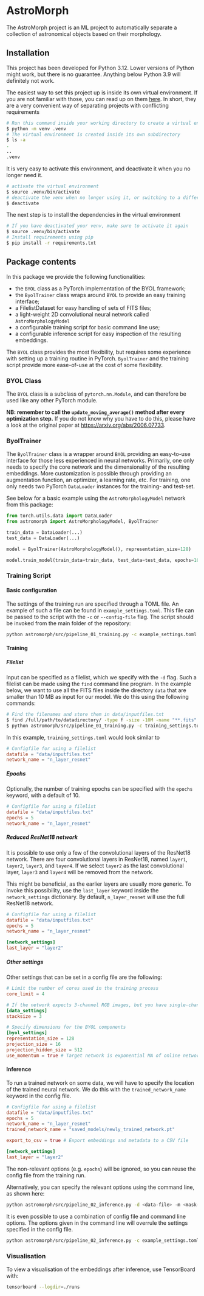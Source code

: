 # AstroMorph

The AstroMorph project is an ML project to automatically separate a collection of astronomical objects based on their morphology.

## Installation

This project has been developed for Python 3.12.
Lower versions of Python might work, but there is no guarantee.
Anything below Python 3.9 will definitely not work.

The easiest way to set this project up is inside its own virtual environment.
If you are not familiar with those, you can read up on them [here](https://docs.python.org/3/library/venv.html).
In short, they are a very convenient way of separating projects with conflicting
requirements

```bash
# Run this command inside your working directory to create a virtual environment
$ python -m venv .venv
# The virtual environment is created inside its own subdirectory
$ ls -a
.
..
.venv
```

It is very easy to activate this environment, and deactivate it when you no longer need it.

```bash
# activate the virtual environment
$ source .venv/bin/activate
# deactivate the venv when no longer using it, or switching to a different project
$ deactivate
```

The next step is to install the dependencies in the virtual environment

```bash
# If you have deactivated your venv, make sure to activate it again
$ source .venv/bin/activate
# Install requirements using pip
$ pip install -r requirements.txt
```

## Package contents

In this package we provide the following functionalities:

- the `BYOL` class as a PyTorch implementation of the BYOL framework;
- the `ByolTrainer` class wraps around `BYOL` to provide an easy training interface;
- a FilelistDataset for easy handling of sets of FITS files;
- a light-weight 2D convolutional neural network called `AstroMorphologyModel`
- a configurable training script for basic command line use;
- a configurable inference script for easy inspection of the resulting embeddings.

The `BYOL` class provides the most flexibility, but requires some experience with setting up a training routine in PyTorch.
`ByolTrainer` and the training script provide more ease-of-use at the cost of some flexibility.

### BYOL Class

The `BYOL` class is a subclass of `pytorch.nn.Module`, and can therefore be used like any other PyTorch module.

**NB: remember to call the `update_moving_average()` method after every optimization step.**
If you do not know why you have to do this, please have a look at the original paper at <https://arxiv.org/abs/2006.07733>.

### ByolTrainer

The `ByolTrainer` class is a wrapper around `BYOL` providing an easy-to-use interface for those less experienced in neural networks.
Primarily, one only needs to specify the core network and the dimensionality of the resulting embeddings.
More customization is possible through providing an augmentation function, an optimizer, a learning rate, etc.
For training, one only needs two PyTorch `DataLoader` instances for the training- and test-set.

See below for a basic example using the `AstroMorphologyModel` network from this package:

```python
from torch.utils.data import DataLoader
from astromorph import AstroMorphologyModel, ByolTrainer

train_data = DataLoader(...)
test_data = DataLoader(...)

model = ByolTrainer(AstroMorphologyModel(), representation_size=128)

model.train_model(train_data=train_data, test_data=test_data, epochs=10)
```



### Training Script

#### Basic configuration

The settings of the training run are specified through a TOML file.
An example of such a file can be found in `example_settings.toml`.
This file can be passed to the script with the `-c` or `--config-file` flag.
The script should be invoked from the main folder of the repository:

```bash
python astromorph/src/pipeline_01_training.py -c example_settings.toml
```

#### Training

##### Filelist

Input can be specified as a filelist, which we specify with the `-d` flag.
Such a filelist can be made using the `find` command line program.
In the example below, we want to use all the FITS files inside the directory `data`
that are smaller than 10 MB as input for our model.
We do this using the following commands:

```bash
# Find the filenames and store them in data/inputfiles.txt
$ find /full/path/to/datadirectory/ -type f -size -10M -name "**.fits" > data/inputfiles.txt
$ python astromorph/src/pipeline_01_training.py -c training_settings.toml
```

In this example, `training_settings.toml` would look similar to

```toml
# Configfile for using a filelist
datafile = "data/inputfiles.txt"
network_name = "n_layer_resnet"
```

<!-- #### Masked data -->
<!---->
<!-- When extracting objects from a binary mask, the script expects the following input: -->
<!---->
<!-- - a single FITS file containing all the data -->
<!-- - a FITS file of the same size with a binary mask, where all the object pixels are coded with a `1` -->
<!---->
<!-- Now the config file would have the added keyword `maskfile`: -->
<!---->
<!-- ```toml -->
<!-- # Configfile for using masked data in two FITS files -->
<!-- datafile = "data/data_file.fits" -->
<!-- maskfile = "data/masked_file.fits" -->
<!-- network_name = "n_layer_resnet" -->
<!-- ``` -->

##### Epochs

Optionally, the number of training epochs can be specified with the `epochs` keyword, with a default of 10.

```toml
# Configfile for using a filelist
datafile = "data/inputfiles.txt"
epochs = 5
network_name = "n_layer_resnet"
```

##### Reduced ResNet18 network

It is possible to use only a few of the convolutional layers of the ResNet18 network.
There are four convolutional layers in ResNet18, named `layer1`, `layer2`,
`layer3`, and `layer4`.
If we select `layer2` as the last convolutional layer, `layer3` and `layer4`
will be removed from the network.

This might be beneficial, as the earlier layers are usually more generic.
To invoke this possibility, use the `last_layer` keyword inside the `network_settings` dictionary.
By default, `n_layer_resnet` will use the full ResNet18 network.

```toml
# Configfile for using a filelist
datafile = "data/inputfiles.txt"
epochs = 5
network_name = "n_layer_resnet"

[network_settings]
last_layer = "layer2"
```

##### Other settings

Other settings that can be set in a config file are the following:
```toml
# Limit the number of cores used in the training process
core_limit = 4

# If the network expects 3-channel RGB images, but you have single-channel images
[data_settings]
stacksize = 3

# Specify dimensions for the BYOL components
[byol_settings]
representation_size = 128
projection_size = 16
projection_hidden_size = 512
use_momentum = true # Target network is exponential MA of online network.
```

#### Inference

To run a trained network on some data, we will have to specify the location of the trained neural network.
We do this with the `trained_network_name` keyword in the config file.

```toml
# Configfile for using a filelist
datafile = "data/inputfiles.txt"
epochs = 5
network_name = "n_layer_resnet"
trained_network_name = "saved_models/newly_trained_network.pt"

export_to_csv = true # Export embeddings and metadata to a CSV file

[network_settings]
last_layer = "layer2"
```

The non-relevant options (e.g. `epochs`) will be ignored, so you can reuse the config file from the training run.

Alternatively, you can specify the relevant options using the command line, as shown here:

```bash
python astromorph/src/pipeline_02_inference.py -d <data-file> -m <mask-file> -n <trained-network-file>
```

It is even possible to use a combination of config file and command line options.
The options given in the command line will overrule the settings specified in the config file.

```bash
python astromorph/src/pipeline_02_inference.py -c example_settings.toml -n saved_models/newly_trained_network.pt
```

### Visualisation

To view a visualisation of the embeddings after inference, use TensorBoard with:

```bash
tensorboard --logdir=./runs
```
